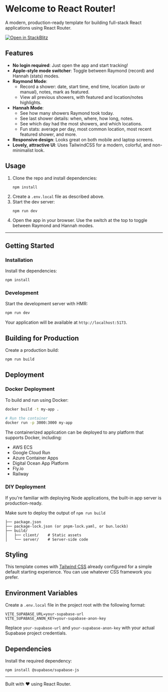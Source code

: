 # Welcome to React Router!

A modern, production-ready template for building full-stack React applications using React Router.

[![Open in StackBlitz](https://developer.stackblitz.com/img/open_in_stackblitz.svg)](https://stackblitz.com/github/remix-run/react-router-templates/tree/main/default)

## Features

- **No login required**: Just open the app and start tracking!
- **Apple-style mode switcher**: Toggle between Raymond (record) and Hannah (stats) modes.
- **Raymond Mode**:
  - Record a shower: date, start time, end time, location (auto or manual), notes, mark as featured.
  - View all previous showers, with featured and location/notes highlights.
- **Hannah Mode**:
  - See how many showers Raymond took today.
  - See last shower details: when, where, how long, notes.
  - See which day had the most showers, and which locations.
  - Fun stats: average per day, most common location, most recent featured shower, and more.
- **Responsive design**: Looks great on both mobile and laptop screens.
- **Lovely, attractive UI**: Uses TailwindCSS for a modern, colorful, and non-minimalist look.

## Usage

1. Clone the repo and install dependencies:
   ```
   npm install
   ```
2. Create a `.env.local` file as described above.
3. Start the dev server:
   ```
   npm run dev
   ```
4. Open the app in your browser. Use the switch at the top to toggle between Raymond and Hannah modes.

---

## Getting Started

### Installation

Install the dependencies:

```bash
npm install
```

### Development

Start the development server with HMR:

```bash
npm run dev
```

Your application will be available at `http://localhost:5173`.

## Building for Production

Create a production build:

```bash
npm run build
```

## Deployment

### Docker Deployment

To build and run using Docker:

```bash
docker build -t my-app .

# Run the container
docker run -p 3000:3000 my-app
```

The containerized application can be deployed to any platform that supports Docker, including:

- AWS ECS
- Google Cloud Run
- Azure Container Apps
- Digital Ocean App Platform
- Fly.io
- Railway

### DIY Deployment

If you're familiar with deploying Node applications, the built-in app server is production-ready.

Make sure to deploy the output of `npm run build`

```
├── package.json
├── package-lock.json (or pnpm-lock.yaml, or bun.lockb)
├── build/
│   ├── client/    # Static assets
│   └── server/    # Server-side code
```

## Styling

This template comes with [Tailwind CSS](https://tailwindcss.com/) already configured for a simple default starting experience. You can use whatever CSS framework you prefer.

## Environment Variables

Create a `.env.local` file in the project root with the following format:

```
VITE_SUPABASE_URL=your-supabase-url
VITE_SUPABASE_ANON_KEY=your-supabase-anon-key
```

Replace `your-supabase-url` and `your-supabase-anon-key` with your actual Supabase project credentials.

## Dependencies

Install the required dependency:

```
npm install @supabase/supabase-js
```

---

Built with ❤️ using React Router.
